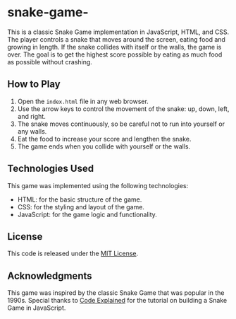 # snake-game-
This is a classic Snake Game implementation in JavaScript, HTML, and CSS. The player controls a snake that moves around the screen, eating food and growing in length. If the snake collides with itself or the walls, the game is over. The goal is to get the highest score possible by eating as much food as possible without crashing.

## How to Play

1. Open the `index.html` file in any web browser.
2. Use the arrow keys to control the movement of the snake: up, down, left, and right.
3. The snake moves continuously, so be careful not to run into yourself or any walls.
4. Eat the food to increase your score and lengthen the snake.
5. The game ends when you collide with yourself or the walls.

## Technologies Used

This game was implemented using the following technologies:

- HTML: for the basic structure of the game.
- CSS: for the styling and layout of the game.
- JavaScript: for the game logic and functionality.

## License

This code is released under the [MIT License](https://opensource.org/licenses/MIT).

## Acknowledgments

This game was inspired by the classic Snake Game that was popular in the 1990s. Special thanks to [Code Explained](https://www.youtube.com/watch?v=9TcU2C1AACw) for the tutorial on building a Snake Game in JavaScript.
